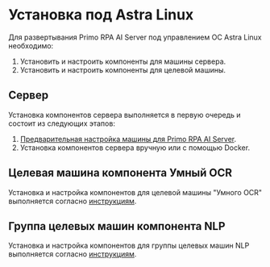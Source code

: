 # Установка под Astra Linux

Для развертывания Primo RPA AI Server под управлением ОС Astra Linux необходимо:
1. Установить и настроить компоненты для машины сервера.
2. Установить и настроить компоненты для целевой машины.

## Сервер
Установка компонентов сервера выполняется в первую очередь и состоит из следующих этапов:
1. [Предварительная настройка машины для Primo RPA AI Server](https://docs.primo-rpa.ru/primo-rpa/primo-ai-server/installing/linux/preconfiguring-server-machine).
1. Установка компонентов сервера вручную или с помощью Docker.


## Целевая машина компонента Умный OCR

Установка и настройка компонентов для целевой машины "Умного OCR" выполняется согласно [инструкциям](https://docs.primo-rpa.ru/primo-rpa/primo-rpa-ai-server/installing/linux/target-machine-smart-ocr).

## Группа целевых машин компонента NLP

Установка и настройка компонентов для группы целевых машин NLP выполняется согласно [инструкциям](https://docs.primo-rpa.ru/primo-rpa/primo-rpa-ai-server/installing/linux/target-machines-nlp).
